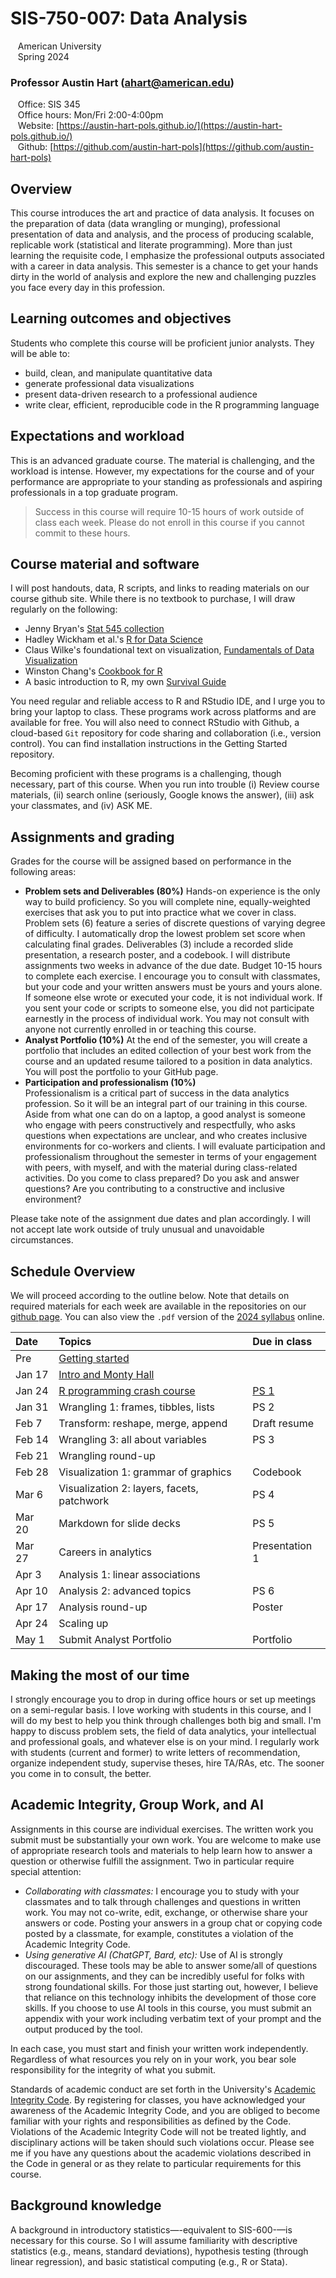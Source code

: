 # SIS-750-007: Data Analysis
&nbsp;&nbsp;&nbsp;American University  
&nbsp;&nbsp;&nbsp;Spring 2024  

### Professor Austin Hart (ahart@american.edu)  
&nbsp;&nbsp;&nbsp;Office: SIS 345  
&nbsp;&nbsp;&nbsp;Office hours:	Mon/Fri 2:00-4:00pm  
&nbsp;&nbsp;&nbsp;Website: [https://austin-hart-pols.github.io/](https://austin-hart-pols.github.io/)  
&nbsp;&nbsp;&nbsp;Github: [https://github.com/austin-hart-pols](https://github.com/austin-hart-pols)  


## Overview
This course introduces the art and practice of data analysis. It focuses on the preparation of data (data wrangling or munging), professional presentation of data and analysis, and the process of producing scalable, replicable work (statistical and literate programming). More than just learning the requisite code, I emphasize the professional outputs associated with a career in data analysis. This semester is a chance to get your hands dirty in the world of analysis and explore the new and challenging puzzles you face every day in this profession.


## Learning outcomes and objectives
Students who complete this course will be proficient junior analysts. They will be able to:
- build, clean, and manipulate quantitative data
- generate professional data visualizations
- present data-driven research to a professional audience
- write clear, efficient, reproducible code in the R programming language


## Expectations and workload
This is an advanced graduate course. The material is challenging, and the workload is intense. However, my expectations for the course and of your performance are appropriate to your standing as professionals and aspiring professionals in a top graduate program. 

> Success in this course will require 10-15 hours of work outside of class each week. Please do not enroll in this course if you cannot commit to these hours.


## Course material and software
I will post handouts, data, R scripts, and links to reading materials on our course github site. While there is no textbook to purchase, I will draw regularly on the following:
- Jenny Bryan's [Stat 545 collection](https://stat545.com/)
- Hadley Wickham et al.'s [R for Data Science](https://r4ds.hadley.nz/)  
- Claus Wilke's foundational text on visualization, [Fundamentals of Data Visualization](https://clauswilke.com/dataviz/)
- Winston Chang's [Cookbook for R](http://www.cookbook-r.com/)
- A basic introduction to R, my own [Survival Guide](https://austin-hart-pols.github.io/SurvivalGuide/)

You need regular and reliable access to R and RStudio IDE, and I urge you to bring your laptop to class. These programs work across platforms and are available for free. You will also need to connect RStudio with Github, a cloud-based `Git` repository for code sharing and collaboration (i.e., version control). You can find installation instructions in the Getting Started repository. 

Becoming proficient with these programs is a challenging, though necessary, part of this course. When you run into trouble (i) Review course materials, (ii) search online (seriously, Google knows the answer), (iii) ask your classmates, and (iv) ASK ME.


## Assignments and grading
Grades for the course will be assigned based on performance in the following areas:
- **Problem sets and Deliverables (80%)** 
Hands-on experience is the only way to build proficiency. So you will complete nine, equally-weighted exercises that ask you to put into practice what we cover in class. Problem sets (6) feature a series of discrete questions of varying degree of difficulty. I automatically drop the lowest problem set score when calculating final grades. Deliverables (3) include a recorded slide presentation, a research poster, and a codebook. I will distribute assignments two weeks in advance of the due date. Budget 10-15 hours to complete each exercise. I encourage you to consult with classmates, but your code and your written answers must be yours and yours alone. If someone else wrote or executed your code, it is not individual work. If you sent your code or scripts to someone else, you did not participate earnestly in the process of individual work. You may not consult with anyone not currently enrolled in or teaching this course. 
- **Analyst Portfolio (10%)** 
At the end of the semester, you will create a portfolio that includes an edited collection of your best work from the course and an updated resume tailored to a position in data analytics. You will post the portfolio to your GitHub page. 
- **Participation and professionalism (10%)**  
Professionalism is a critical part of success in the data analytics profession. So it will be an integral part of our training in this course. Aside from what one can do on a laptop, a good analyst is someone who engage with peers constructively and respectfully, who asks questions when expectations are unclear, and who creates inclusive environments for co-workers and clients. I will evaluate participation and professionalism throughout the semester in terms of your engagement with peers, with myself, and with the material during class-related activities. Do you come to class prepared? Do you ask and answer questions? Are you contributing to a constructive and inclusive environment?

Please take note of the assignment due dates and plan accordingly. I will not accept late work outside of truly unusual and unavoidable circumstances.


## Schedule Overview
We will proceed according to the outline below. Note that details on required materials for each week are available in the repositories on our [github page](https://github.com/sis750). You can also view the `.pdf` version of the [2024 syllabus](https://sis750.github.io/Syllabus/syllabus-750-spring24.pdf) online.

| Date    | Topics                                        | Due in class   |
| :-----  | :-------------------------------------------- | :------------- |
| Pre     | [Getting started](https://github.com/sis750/00-getting-started)  |  |
| Jan 17  | [Intro and Monty Hall](https://github.com/sis750/01-monty-hall)   |  |
| Jan 24  | [R programming crash course](https://github.com/sis750/02-programming)    | [PS 1](https://sis750.github.io/01-monty-hall/ps1.pdf)     |
| Jan 31  | Wrangling 1: frames, tibbles, lists           | PS 2           |
| Feb 7   | Transform: reshape, merge, append           | Draft resume   |
| Feb 14  | Wrangling 3: all about variables              | PS 3           |
| Feb 21  | Wrangling round-up                            |                |
| Feb 28  | Visualization 1: grammar of graphics          | Codebook       |
| Mar 6   | Visualization 2: layers, facets, patchwork    | PS 4           |
| Mar 20  | Markdown for slide decks                       | PS 5           |
| Mar 27  | Careers in analytics                          | Presentation 1 |
| Apr 3   | Analysis 1: linear associations               |                |
| Apr 10  | Analysis 2: advanced topics                   | PS 6           |
| Apr 17  | Analysis round-up                             | Poster         |
| Apr 24  | Scaling up                                    |                |
| May 1   | Submit Analyst Portfolio                      | Portfolio      |
  

## Making the most of our time
I strongly encourage you to drop in during office hours or set up meetings on a semi-regular basis. I love working with students in this course, and I will do my best to help you think through challenges both big and small. I'm happy to discuss problem sets, the field of data analytics, your intellectual and professional goals, and whatever else is on your mind. I regularly work with students (current and former) to write letters of recommendation, organize independent study, supervise theses, hire TA/RAs,  etc. The sooner you come in to consult, the better.

## Academic Integrity, Group Work, and AI
Assignments in this course are individual exercises. The written work you submit must be substantially your own work. You are welcome to make use of appropriate research tools and materials to help learn how to answer a question or otherwise fulfill the assignment. Two in particular require special attention:

- *Collaborating with classmates:* I encourage you to study with your classmates and to talk through challenges and questions in written work. You may not co-write, edit, exchange, or otherwise share your answers or code. Posting your answers in a group chat or copying code posted by a classmate, for example, constitutes a violation of the Academic Integrity Code.
- *Using generative AI (ChatGPT, Bard, etc):* Use of AI is strongly discouraged. These tools may be able to answer some/all of questions on our assignments, and they can be incredibly useful for folks with strong foundational skills. For those just starting out, however, I believe that reliance on this technology inhibits the development of those core skills. If you choose to use AI tools in this course, you must submit an appendix with your work including verbatim text of your prompt and the output produced by the tool. 

In each case, you must start and finish your written work independently. Regardless of what resources you rely on in your work, you bear sole responsibility for the integrity of what you submit. 

Standards of academic conduct are set forth in the University's [Academic Integrity Code](https://www.american.edu/policies/students/academic-integrity-code.cfm). By registering for classes, you have acknowledged your awareness of the Academic Integrity Code, and you are obliged to become familiar with your rights and responsibilities as defined by the Code. Violations of the Academic Integrity Code will not be treated lightly, and disciplinary actions will be taken should such violations occur. Please see me if you have any questions about the academic violations described in the Code in general or as they relate to particular requirements for this course.


## Background knowledge
A background in introductory statistics—-equivalent to SIS-600-—is necessary for this course. So I will assume familiarity with descriptive statistics (e.g., means, standard deviations), hypothesis testing (through linear regression), and basic statistical computing (e.g., R or Stata).
